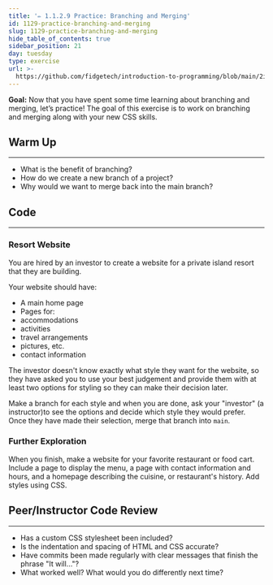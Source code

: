 ```yaml
---
title: '✏️ 1.1.2.9 Practice: Branching and Merging'
id: 1129-practice-branching-and-merging
slug: 1129-practice-branching-and-merging
hide_table_of_contents: true
sidebar_position: 21
day: tuesday
type: exercise
url: >-
  https://github.com/fidgetech/introduction-to-programming/blob/main/2i_classwork_practice_branching_and_merging.md
---
```


**Goal:**  Now that you have spent some time learning about branching and merging, let’s practice! The goal of this exercise is to work on branching and merging along with your new CSS skills.

## Warm Up
---

* What is the benefit of branching?
* How do we create a new branch of a project?
* Why would we want to merge back into the main branch?

## Code
---

### Resort Website

You are hired by an investor to create a website for a private island resort that they are building.

Your website should have:

* A main home page
* Pages for:
 * accommodations
 * activities
 * travel arrangements
 * pictures, etc.
 * contact information

The investor doesn't know exactly what style they want for the website, so they have asked you to use your best judgement and provide them with at least two options for styling so they can make their decision later.

Make a branch for each style and when you are done, ask your "investor" (a instructor)to see the options and decide which style they would prefer. Once they have made their selection, merge that branch into `main`.

### Further Exploration

When you finish, make a website for your favorite restaurant or food cart. Include a page to display the menu, a page with contact information and hours, and a homepage describing the cuisine, or restaurant's history. Add styles using CSS.

## Peer/Instructor Code Review
---

* Has a custom CSS stylesheet been included?
* Is the indentation and spacing of HTML and CSS accurate?
* Have commits been made regularly with clear messages that finish the phrase "It will…"?
* What worked well? What would you do differently next time?